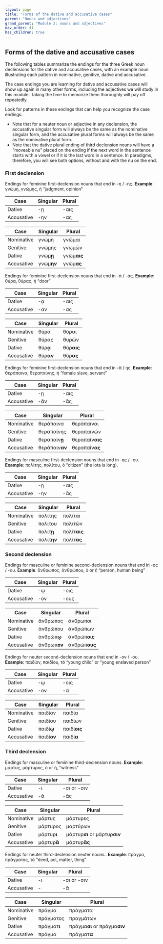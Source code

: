 ```yaml
---
layout: page
title: "Forms of the dative and accusative cases"
parent: "Nouns and adjectives"
grand_parent: "Module 2: nouns and adjectives"
nav_order: 41
has_children: true
---
```


## Forms of the dative and accusative cases

The following tables summarize the endings for the three Greek noun declensions for the dative and accusative cases, with an example noun illustrating each pattern in nominative, genitive, dative and accusative.

The case endings you are learning for dative and accusative cases will show up again in many other forms, including the adjectives we will study in this module.  Taking the time to memorize them thoroughly will pay off repeatedly.

Look for patterns in these endings that can help you recognize the case endings:

- Note that for a neuter noun or adjective in any declension, the accusative singular form will always be the same as the nominative singular form, and the accusative plural forms will always be the same as the nominative plural form.
- Note that the dative plural ending of third declension nouns will have a "moveable nu" placed on the ending if the next word in the sentence starts with a vowel or if it is the last word in a sentence. In paradigms, therefore, you will see both options, without and with the nu on the end.





### First declension


Endings for feminine first-declension nouns that end in -η / -ης. **Example**: γνώμη, γνώμης, ἡ “judgment, opinion”
 
| Case | Singular | Plural |
| --- |----------- | ----------- |
| Dative | -ῃ | -αις |
| Accusative | -ην | -ας  |


| Case | Singular | Plural |
| --- |----------- | ----------- |
| Nominative | γνώμη | γνῶμαι |
| Genitive | γνώμης | γνωμῶν |
| Dative | γνώμ**ῃ** | γνώμ**αις** |
| Accusative | γνώμ**ην** | γνώμ**ας**  |




Endings for feminine first-declension nouns that end in -ᾱ / -ᾱς. **Example**:  θύρα, θύρας, ἡ “door”

| Case | Singular | Plural |
| --- |----------- | ----------- |
| Dative | -ᾳ | -αις  |
| Accusative | -αν | -ας  |


| Case | Singular | Plural |
| --- |----------- | ----------- |
| Nominative | θύρα | θύραι |
| Genitive | θύρας | θυρῶν |
| Dative | θύρ**ᾳ** | θύρ**αις** |
| Accusative | θύρ**αν** | θύρ**ας** |


Endings for feminine first-declension nouns that end in -ᾰ / ης. **Example**: θεράπαινα, θεραπαίνης, ἡ “female slave, servant”

| Case | Singular | Plural |
| --- |----------- | ----------- |
| Dative | -ῃ | -αις  |
| Accusative | -ᾰν | -ᾱς  |


| Case | Singular | Plural |
| --- |----------- | ----------- |
| Nominative | θεράπαινα | θεράπαιναι |
| Genitive | θεραπαίνης | θεραπαινῶν |
| Dative | θεραπαίν**ῃ** | θεραπαίν**αις**  |
| Accusative | θεράπαιν**αν** | θεραπαίν**ας**  |


Endings for masculine first-declension nouns that end in -ης / -ου.  **Example**:  πολίτης, πολίτου, ὁ “citizen” (the iota is long).


| Case | Singular | Plural |
| --- |----------- | ----------- |
| Dative | -ῃ  | -αις  |
| Accusative | -ην | -ᾱς  |


| Case | Singular | Plural |
| --- |----------- | ----------- |
| Nominative | πολίτης  | πολῖται |
| Genitive | πολίτου | πολιτῶν |
| Dative | πολίτ**ῃ**  | πολίτ**αις**  |
| Accusative | πολίτ**ην** | πολίτ**ᾱς**  |


### Second declension


Endings for masculine or feminine second-declension nouns that end in -ος / -ου.  **Example**: ἄνθρωπος, ἀνθρώπου, ὁ or ἡ “person, human being”

| Case | Singular | Plural |
| --- |----------- | ----------- |
| Dative | -ῳ | -οις  |
| Accusative | -ον | -ους   |


| Case | Singular | Plural |
| --- |----------- | ----------- |
| Nominative | ἄνθρωπος | ἄνθρωποι |
| Genitive | ἀνθρώπου | ἀνθρώπων |
| Dative | ἀνθρώπ**ῳ** | ἀνθρώπ**οις**  |
| Accusative | ἄνθρωπ**ον** | ἀνθρώπ**ους**   |


Endings for neuter second-declension nouns that end in -ον / -ου.  **Example**: παιδίον, παιδίου, τό “young child” or “young enslaved person”



| Case | Singular | Plural |
| --- |----------- | ----------- |
| Dative | -ῳ | -οις  |
| Accusative | -ον | -α   |


| Case | Singular | Plural |
| --- |----------- | ----------- |
| Nominative | παιδίον | παιδία |
| Genitive |παιδίου | παιδίων |
| Dative | παιδί**ῳ** | παιδί**οις**  |
| Accusative | παιδί**ον** | παιδί**α**   |





### Third declension

Endings for masculine or feminine third-declension nouns. **Example**: μάρτυς, μάρτυρος, ὁ or ἡ,  "witness"

| Case | Singular | Plural |
| --- |----------- | ----------- |
| Dative | -ι | -σι or -σιν  |
| Accusative | -ᾰ  | -ᾰς  |


| Case | Singular | Plural |
| --- |----------- | ----------- |
| Nominative | μάρτυς | μάρτυρες  |
| Genitive | μάρτυρος  | μαρτύρων |
| Dative | μάρτυρ**ι** | μάρτυρ**σι** or μάρτυρ**σιν**  |
| Accusative | μάρτυρ**ᾰ**  | μάρτυρ**ᾰς**  |


Endings for neuter third-declension neuter nouns.. **Example**: πράγμα, πράγματος, τό “deed, act, matter, thing”

| Case | Singular | Plural |
| --- |----------- | ----------- |
| Dative | -ι |   -σι or -σιν |
| Accusative | - | -ᾰ |

| Case | Singular | Plural |
| --- |----------- | ----------- |
| Nominative | πράγμα | πράγματα |
| Genitive | πράγματος | πραγμάτων |
| Dative | πράγματ**ι** |   πράγμα**σι** or πράγμα**σιν** |
| Accusative | πράγμα | πράγματ**α** |








